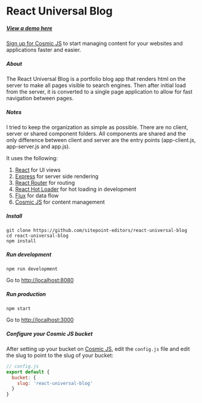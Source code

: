 # React Universal Blog
##### [View a demo here](http://react-universal-blog.cosmicapp.co/)
[Sign up for Cosmic JS](https://cosmicjs.com/) to start managing content for your websites and applications faster and easier.

##### About
The React Universal Blog is a portfolio blog app that renders html on the server to make all pages visible to search engines. Then after initial load from the server, it is converted to a single page application to allow for fast navigation between pages.  

##### Notes
I tried to keep the organization as simple as possible.  There are no client, server or shared component folders.  All components are shared and the only difference between client and server are the entry points (app-client.js, app-server.js and app.js). 

It uses the following:
<br>
1. [React](http://facebook.github.io/react/) for UI views<br>
2. [Express](http://expressjs.com/) for server side rendering<br>
3. [React Router](https://github.com/rackt/react-router) for routing<br>
4. [React Hot Loader](https://github.com/gaearon/react-hot-loader) for hot loading in development<br>
5. [Flux](https://facebook.github.io/flux/) for data flow<br>
6. [Cosmic JS](https://cosmicjs.com) for content management
##### Install
```
git clone https://github.com/sitepoint-editors/react-universal-blog
cd react-universal-blog
npm install
```
##### Run development
```
npm run development
```
Go to [http://localhost:8080](http://localhost:8080)
##### Run production
```
npm start
```
Go to [http://localhost:3000](http://localhost:3000)
##### Configure your Cosmic JS bucket
After setting up your bucket on [Cosmic JS](https://cosmicjs.com), edit the ```config.js``` file and edit the slug to point to the slug of your bucket:
```javascript
// config.js
export default {
  bucket: {
    slug: 'react-universal-blog'
  }
}
```
